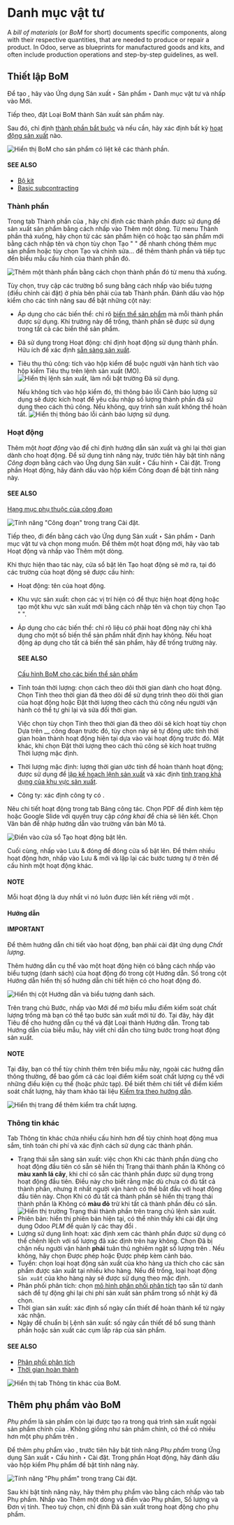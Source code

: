 # Danh mục vật tư

A *bill of materials* (or *BoM* for short) documents specific components, along with their
respective quantities, that are needed to produce or repair a product. In Odoo,  serve as
blueprints for manufactured goods and kits, and often include production operations and step-by-step
guidelines, as well.

## Thiết lập BoM

Để tạo , hãy vào Ứng dụng Sản xuất ‣ Sản phẩm ‣ Danh mục vật tư và nhấp vào Mới.

Tiếp theo, đặt Loại BoM thành Sản xuất sản phẩm này.

Sau đó, chỉ định [thành phần bắt buộc](#manufacturing-basic-setup-setup-components) và nếu cần, hãy xác định bất kỳ [hoạt động sản xuất](#manufacturing-basic-setup-setup-operations) nào.

![Hiển thị BoM cho sản phẩm có liệt kê các thành phần.](../../../../.gitbook/assets/bom-example.png)

#### SEE ALSO
- [Bộ kit](applications/inventory_and_mrp/manufacturing/advanced_configuration/kit_shipping.md)
- [Basic subcontracting](applications/inventory_and_mrp/manufacturing/subcontracting/subcontracting_basic.md)

<a id="manufacturing-basic-setup-setup-components"></a>

### Thành phần

Trong tab Thành phần của , hãy chỉ định các thành phần được sử dụng để sản xuất sản phẩm bằng cách nhấp vào Thêm một dòng. Từ menu Thành phần thả xuống, hãy chọn từ các sản phẩm hiện có hoặc tạo sản phẩm mới bằng cách nhập tên và chọn tùy chọn Tạo " " để nhanh chóng thêm mục sản phẩm hoặc tùy chọn Tạo và chỉnh sửa... để thêm thành phần và tiếp tục đến biểu mẫu cấu hình của thành phần đó.

![Thêm một thành phần bằng cách chọn thành phần đó từ menu thả xuống.](../../../../.gitbook/assets/component.png)

Tùy chọn, truy cập các trường bổ sung bằng cách nhấp vào biểu tượng <i class="oi oi-settings-adjust"></i> (điều chỉnh cài đặt) ở phía bên phải của tab Thành phần. Đánh dấu vào hộp kiểm cho các tính năng sau để bật những cột này:

- Áp dụng cho các biến thể: chỉ rõ [biến thể sản phẩm](applications/inventory_and_mrp/manufacturing/advanced_configuration/product_variants.md) mà mỗi thành phần được sử dụng. Khi trường này để trống, thành phần sẽ được sử dụng trong tất cả các biến thể sản phẩm.

<a id="manufacturing-basic-setup-consumed-in-operation"></a>
- Đã sử dụng trong Hoạt động: chỉ định hoạt động sử dụng thành phần. Hữu ích để xác định [sẵn sàng sản xuất](#manufacturing-basic-setup-manufacturing-readiness).
- Tiêu thụ thủ công: tích vào hộp kiểm để buộc người vận hành tích vào hộp kiểm Tiêu thụ trên lệnh sản xuất (MO).
  ![Hiển thị lệnh sản xuất, làm nổi bật trường *Đã sử dụng*.](../../../../.gitbook/assets/consumed-field.png)

  Nếu không tích vào hộp kiểm đó, thì thông báo lỗi Cảnh báo lượng sử dụng sẽ được kích hoạt để yêu cầu nhập số lượng thành phần đã sử dụng theo cách thủ công. Nếu không, quy trình sản xuất không thể hoàn tất.
  ![Hiển thị thông báo lỗi cảnh báo lượng sử dụng.](../../../../.gitbook/assets/consumption-warning.png)

<a id="manufacturing-basic-setup-setup-operations"></a>

### Hoạt động

Thêm một *hoạt động* vào  để chỉ định hướng dẫn sản xuất và ghi lại thời gian dành cho hoạt động. Để sử dụng tính năng này, trước tiên hãy bật tính năng *Công đoạn* bằng cách vào Ứng dụng Sản xuất ‣ Cấu hình ‣ Cài đặt. Trong phần Hoạt động, hãy đánh dấu vào hộp kiểm Công đoạn để bật tính năng này.

#### SEE ALSO
[Hạng mục phụ thuộc của công đoạn](applications/inventory_and_mrp/manufacturing/advanced_configuration/work_order_dependencies.md)

![Tính năng "Công đoạn" trong trang Cài đặt.](../../../../.gitbook/assets/enable-work-orders.png)

Tiếp theo, đi đến  bằng cách vào Ứng dụng Sản xuất ‣ Sản phẩm ‣ Danh mục vật tư và chọn  mong muốn. Để thêm một hoạt động mới, hãy vào tab Hoạt động và nhấp vào Thêm một dòng.

Khi thực hiện thao tác này, cửa sổ bật lên Tạo hoạt động sẽ mở ra, tại đó các trường của hoạt động sẽ được cấu hình:

- Hoạt động: tên của hoạt động.
- Khu vực sản xuất: chọn các vị trí hiện có để thực hiện hoạt động hoặc tạo một khu vực sản xuất mới bằng cách nhập tên và chọn tùy chọn Tạo " ".
- Áp dụng cho các biến thể: chỉ rõ liệu có phải hoạt động này chỉ khả dụng cho một số biến thể sản phẩm nhất định hay không. Nếu hoạt động áp dụng cho tất cả biến thể sản phẩm, hãy để trống trường này.

  #### SEE ALSO
  [Cấu hình BoM cho các biến thể sản phẩm](applications/inventory_and_mrp/manufacturing/advanced_configuration/product_variants.md)
- Tính toán thời lượng: chọn cách theo dõi thời gian dành cho hoạt động. Chọn Tính theo thời gian đã theo dõi để sử dụng trình theo dõi thời gian của hoạt động hoặc Đặt thời lượng theo cách thủ công nếu người vận hành có thể tự ghi lại và sửa đổi thời gian.

  Việc chọn tùy chọn Tính theo thời gian đã theo dõi sẽ kích hoạt tùy chọn Dựa trên \_\_ công đoạn trước đó, tùy chọn này sẽ tự động ước tính thời gian hoàn thành hoạt động hiện tại dựa vào vài hoạt động trước đó. Mặt khác, khi chọn Đặt thời lượng theo cách thủ công sẽ kích hoạt trường Thời lượng mặc định.
- Thời lượng mặc định: lượng thời gian ước tính để hoàn thành hoạt động; được sử dụng để [lập kế hoạch lệnh sản xuất](https://www.youtube.com/watch?v=TK55jIq00pc) và xác định [tình trạng khả dụng của khu vực sản xuất](https://www.youtube.com/watch?v=3YwFlD97Bio).
- Công ty: xác định công ty có .

Nêu chi tiết hoạt động trong tab Bảng công tác. Chọn PDF để đính kèm tệp hoặc Google Slide với quyền truy cập *công khai* để chia sẻ liên kết. Chọn Văn bản để nhập hướng dẫn vào trường văn bản Mô tả.

![Điền vào cửa sổ Tạo hoạt động bật lên.](../../../../.gitbook/assets/create-operations.png)

Cuối cùng, nhấp vào Lưu & đóng để đóng cửa sổ bật lên. Để thêm nhiều hoạt động hơn, nhấp vào Lưu & mới và lặp lại các bước tương tự ở trên để cấu hình một hoạt động khác.

#### NOTE
Mỗi hoạt động là duy nhất vì nó luôn được liên kết riêng với một .

#### Hướng dẫn

#### IMPORTANT
Để thêm hướng dẫn chi tiết vào hoạt động, bạn phải cài đặt ứng dụng *Chất lượng*.

Thêm hướng dẫn cụ thể vào một hoạt động hiện có bằng cách nhấp vào biểu tượng <i class="fa fa-list-ul"></i> (danh sách) của hoạt động đó trong cột Hướng dẫn. Số trong cột Hướng dẫn hiển thị số hướng dẫn chi tiết hiện có cho hoạt động đó.

![Hiển thị cột Hướng dẫn và biểu tượng danh sách.](../../../../.gitbook/assets/add-instructions.png)

Trên trang chủ Bước, nhấp vào Mới để mở biểu mẫu điểm kiểm soát chất lượng trống mà bạn có thể tạo bước sản xuất mới từ đó. Tại đây, hãy đặt Tiêu đề cho hướng dẫn cụ thể và đặt Loại thành Hướng dẫn. Trong tab Hướng dẫn của biểu mẫu, hãy viết chỉ dẫn cho từng bước trong hoạt động sản xuất.

#### NOTE
Tại đây, bạn có thể tùy chỉnh thêm trên biểu mẫu này, ngoài các hướng dẫn thông thường, để bao gồm cả các loại điểm kiểm soát chất lượng cụ thể với những điều kiện cụ thể (hoặc phức tạp). Để biết thêm chi tiết về điểm kiểm soát chất lượng, hãy tham khảo tài liệu [Kiểm tra theo hướng dẫn](applications/inventory_and_mrp/quality/quality_check_types/instructions_check.md).

![Hiển thị trang để thêm kiểm tra chất lượng.](../../../../.gitbook/assets/steps.png)

### Thông tin khác

Tab Thông tin khác chứa nhiều cấu hình  hơn để tùy chỉnh hoạt động mua sắm, tính toán chi phí và xác định cách sử dụng các thành phần.

<a id="manufacturing-basic-setup-manufacturing-readiness"></a>
- Trạng thái sẵn sàng sản xuất: việc chọn Khi các thành phần dùng cho hoạt động đầu tiên có sẵn sẽ hiển thị Trạng thái thành phần là Không có **màu xanh lá cây**, khi chỉ có sẵn các thành phần được sử dụng trong hoạt động đầu tiên. Điều này cho biết rằng mặc dù chưa có đủ tất cả thành phần, nhưng ít nhất người vận hành có thể bắt đầu với hoạt động đầu tiên này. Chọn Khi có đủ tất cả thành phần sẽ hiển thị trạng thái thành phần là Không có **màu đỏ** trừ khi tất cả thành phần đều có sẵn.
  ![Hiển thị trường *Trạng thái thành phần* trên trang chủ lệnh sản xuất.](../../../../.gitbook/assets/component-status.png)
- Phiên bản: hiển thị phiên bản  hiện tại, có thể nhìn thấy khi cài đặt ứng dụng Odoo *PLM* để quản lý các thay đổi .
- Lượng sử dụng linh hoạt: xác định xem các thành phần được sử dụng có thể chênh lệch với số lượng đã xác định trên  hay không. Chọn Đã bị chặn nếu người vận hành **phải** tuân thủ nghiêm ngặt số lượng trên . Nếu không, hãy chọn Được phép hoặc Được phép kèm cảnh báo.
- Tuyến: chọn loại hoạt động sản xuất của kho hàng ưa thích cho các sản phẩm được sản xuất tại nhiều kho hàng. Nếu để trống, loại hoạt động `Sản xuất` của kho hàng này sẽ được sử dụng theo mặc định.
- Phân phối phân tích: chọn [mô hình phân phối phân tích](applications/finance/accounting/reporting/analytic_accounting.md) tạo sẵn từ danh sách để tự động ghi lại chi phí sản xuất sản phẩm trong sổ nhật ký đã chọn.
- Thời gian sản xuất: xác định số ngày cần thiết để hoàn thành  kể từ ngày xác nhận.
- Ngày để chuẩn bị Lệnh sản xuất: số ngày cần thiết để bổ sung thành phần hoặc sản xuất các cụm lắp ráp của sản phẩm.

#### SEE ALSO
- [Phân phối phân tích](applications/finance/accounting/reporting/analytic_accounting.md)
- [Thời gian hoàn thành](applications/inventory_and_mrp/inventory/warehouses_storage/replenishment/lead_times.md)

![Hiển thị tab *Thông tin khác* của BoM.](../../../../.gitbook/assets/misc-tab.png)

## Thêm phụ phẩm vào BoM

*Phụ phẩm* là sản phẩm còn lại được tạo ra trong quá trình sản xuất ngoài sản phẩm chính của . Không giống như sản phẩm chính, có thể có nhiều hơn một phụ phẩm trên .

Để thêm phụ phẩm vào , trước tiên hãy bật tính năng *Phụ phẩm* trong Ứng dụng Sản xuất ‣ Cấu hình ‣ Cài đặt. Trong phần Hoạt động, hãy đánh dấu vào hộp kiểm Phụ phẩm để bật tính năng này.

![Tính năng "Phụ phẩm" trong trang Cài đặt.](../../../../.gitbook/assets/by-products.png)

Sau khi bật tính năng này, hãy thêm phụ phẩm vào  bằng cách nhấp vào tab Phụ phẩm. Nhấp vào Thêm một dòng và điền vào Phụ phẩm, Số lượng và Đơn vị tính. Theo tuỳ chọn, chỉ định Đã sản xuất trong hoạt động cho phụ phẩm.
